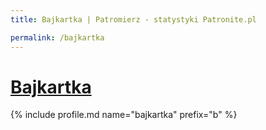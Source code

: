 ```yaml
---
title: Bajkartka | Patromierz - statystyki Patronite.pl

permalink: /bajkartka
---
```


# [Bajkartka](https://patronite.pl/bajkartka)

{% include profile.md name="bajkartka" prefix="b" %}
